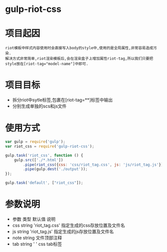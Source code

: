 gulp-riot-css
=============
# 项目起因
    riot模板中样式内容使用时会直接写入body的style中,使用的是全局属性,非常容易造成污染.
    解决方式非常简单,riot渲染模板后,会在渲染盒子上增加属性riot-tag,所以我们只要把style放在[riot-tag="model-name"]中即可.

# 项目目标
* 拆分riot中sytle标签,包裹在[riot-tag=**]标签中输出
* 分别生成单独的scs和js文件

# 使用方式
```javascript
var gulp = require('gulp');
var riot_css = require('gulp-riot-css');

gulp.task('riot_css', function () {
    gulp.src(['./*.html'])
        .pipe(riot_css({css: 'css/riot_tag.css', js: 'js/riot_tag.js'}))
        .pipe(gulp.dest('./output'));
});

gulp.task('default', ["riot_css"]);

```
# 参数说明
* 参数 类型  默认值 说明
* css string 'riot_tag.css' 指定生成的css存放位置及文件名
* js string 'riot_tag.js' 指定生成的js存放位置及文件名
* note string 文件顶部注释
* tab string '  ' css tab标签
